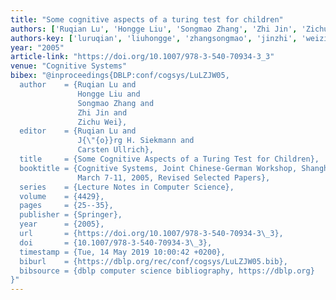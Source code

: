 ```yaml
---
title: "Some cognitive aspects of a turing test for children"
authors: ['Ruqian Lu', 'Hongge Liu', 'Songmao Zhang', 'Zhi Jin', 'Zichu Wei']
authors-key: ['luruqian', 'liuhongge', 'zhangsongmao', 'jinzhi', 'weizichu']
year: "2005"
article-link: "https://doi.org/10.1007/978-3-540-70934-3_3"
venue: "Cognitive Systems"
bibex: "@inproceedings{DBLP:conf/cogsys/LuLZJW05,
  author    = {Ruqian Lu and
               Hongge Liu and
               Songmao Zhang and
               Zhi Jin and
               Zichu Wei},
  editor    = {Ruqian Lu and
               J{\"{o}}rg H. Siekmann and
               Carsten Ullrich},
  title     = {Some Cognitive Aspects of a Turing Test for Children},
  booktitle = {Cognitive Systems, Joint Chinese-German Workshop, Shanghai, China,
               March 7-11, 2005, Revised Selected Papers},
  series    = {Lecture Notes in Computer Science},
  volume    = {4429},
  pages     = {25--35},
  publisher = {Springer},
  year      = {2005},
  url       = {https://doi.org/10.1007/978-3-540-70934-3\_3},
  doi       = {10.1007/978-3-540-70934-3\_3},
  timestamp = {Tue, 14 May 2019 10:00:42 +0200},
  biburl    = {https://dblp.org/rec/conf/cogsys/LuLZJW05.bib},
  bibsource = {dblp computer science bibliography, https://dblp.org}
}"
---
```

